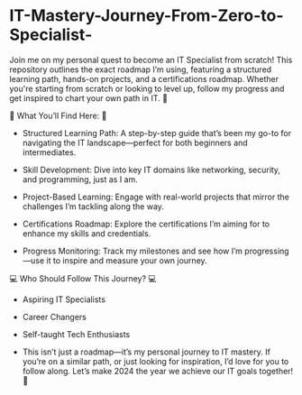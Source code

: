 # IT-Mastery-Journey-From-Zero-to-Specialist-
Join me on my personal quest to become an IT Specialist from scratch! This repository outlines the exact roadmap I’m using, featuring a structured learning path, hands-on projects, and a certifications roadmap. Whether you're starting from scratch or looking to level up, follow my progress and get inspired to chart your own path in IT. 🌟


📌 What You’ll Find Here: 📌


- Structured Learning Path: A step-by-step guide that’s been my go-to for navigating the IT landscape—perfect for both beginners and intermediates.

- Skill Development: Dive into key IT domains like networking, security, and programming, just as I am.

- Project-Based Learning: Engage with real-world projects that mirror the challenges I’m tackling along the way.

- Certifications Roadmap: Explore the certifications I’m aiming for to enhance my skills and credentials.

- Progress Monitoring: Track my milestones and see how I’m progressing—use it to inspire and measure your own journey.



 
 
 💻 Who Should Follow This Journey?  💻

- Aspiring IT Specialists
 
- Career Changers

- Self-taught Tech Enthusiasts


- This isn’t just a roadmap—it’s my personal journey to IT mastery. If you’re on a similar path, or just looking for inspiration, I’d love for you to follow along. Let’s make 2024 the year we achieve our IT goals together! 🌟

